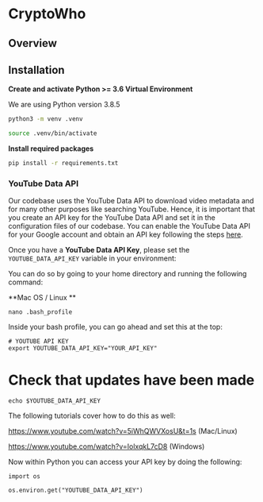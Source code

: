 # CryptoWho

## Overview

## Installation

**Create and activate Python >= 3.6 Virtual Environment**

We are using Python version 3.8.5

```bash
python3 -m venv .venv

source .venv/bin/activate
```
**Install required packages**
```bash
pip install -r requirements.txt
```

### YouTube Data API
Our codebase uses the YouTube Data API to download video metadata and for many other purposes like searching YouTube. 
Hence, it is important that you create an API key for the YouTube Data API and set it in the configuration files of our codebase.
You can enable the YouTube Data API for your Google account and obtain an API key following the steps <a href="https://developers.google.com/youtube/v3/getting-started">here</a>.

Once you have a **YouTube Data API Key**, please set the ```YOUTUBE_DATA_API_KEY``` variable in your environment:

You can do so by going to your home directory and running the following command:

**Mac OS / Linux **

```
nano .bash_profile
```

Inside your bash profile, you can go ahead and set this at the top:

```
# YOUTUBE API KEY
export YOUTUBE_DATA_API_KEY="YOUR_API_KEY"
```
# Check that updates have been made
```
echo $YOUTUBE_DATA_API_KEY
```

The following tutorials cover how to do this as well:

https://www.youtube.com/watch?v=5iWhQWVXosU&t=1s (Mac/Linux)

https://www.youtube.com/watch?v=IolxqkL7cD8 (Windows)

Now within Python you can access your API key by doing the following:
```
import os

os.environ.get("YOUTUBE_DATA_API_KEY")
```
